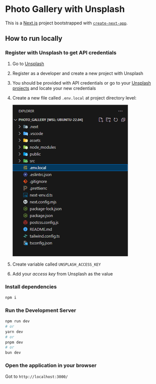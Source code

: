 # Photo Gallery with Unsplash

This is a [Next.js](https://nextjs.org/) project bootstrapped with [`create-next-app`](https://github.com/vercel/next.js/tree/canary/packages/create-next-app).

## How to run locally

### Register with Unsplash to get API credentials

1. Go to [Unsplash](https://unsplash.com/developers)

1. Register as a developer and create a new project with Unsplash

1. You should be provided with API credentials or go to your [Unsplash projects](https://unsplash.com/oauth/applications) and locate your new credentials

1. Create a new file called `.env.local` at project directory level:

    ![alt text](https://github.com/Heath-Lester/photo-gallery/blob/main/assets/images/env.local.png)

1. Create variable called `UNSPLASH_ACCESS_KEY`

1. Add your _access key_ from Unsplash as the value

### Install dependencies

```bash
npm i
```

### Run the Development Server

```bash
npm run dev
# or
yarn dev
# or
pnpm dev
# or
bun dev
```

### Open the application in your browser

Got to `http://localhost:3000/`
